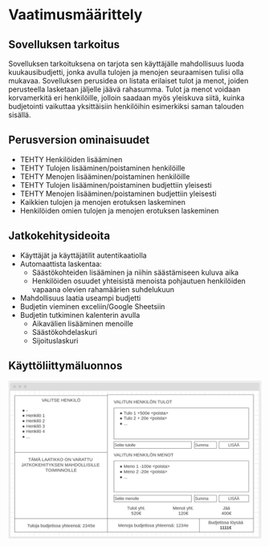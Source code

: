 # Vaatimusmäärittely
## Sovelluksen tarkoitus
Sovelluksen tarkoituksena on tarjota sen käyttäjälle mahdollisuus luoda kuukausibudjetti, jonka avulla tulojen ja menojen seuraamisen tulisi olla mukavaa. Sovelluksen perusidea on listata erilaiset tulot ja menot, joiden perusteella lasketaan jäljelle jäävä rahasumma. Tulot ja menot voidaan korvamerkitä eri henkilöille, jolloin saadaan myös yleiskuva siitä, kuinka budjetointi vaikuttaa yksittäisiin henkilöihin esimerkiksi saman talouden sisällä.

## Perusversion ominaisuudet
- TEHTY Henkilöiden lisääminen
- TEHTY Tulojen lisääminen/poistaminen henkilöille
- TEHTY Menojen lisääminen/poistaminen henkilöille
- TEHTY Tulojen lisääminen/poistaminen budjettiin yleisesti
- TEHTY Menojen lisääminen/poistaminen budjettiin yleisesti
- Kaikkien tulojen ja menojen erotuksen laskeminen
- Henkilöiden omien tulojen ja menojen erotuksen laskeminen

## Jatkokehitysideoita
- Käyttäjät ja käyttäjätilit autentikaatiolla
- Automaattista laskentaa:
  - Säästökohteiden lisääminen ja niihin säästämiseen kuluva aika
  - Henkilöiden osuudet yhteisistä menoista pohjautuen henkilöiden vapaana olevien rahamäärien suhdelukuun
- Mahdollisuus laatia useampi budjetti
- Budjetin vieminen exceliin/Google Sheetsiin
- Budjetin tutkiminen kalenterin avulla
  - Aikavälien lisääminen menoille
  - Säästökohdelaskuri
  - Sijoituslaskuri

## Käyttöliittymäluonnos
![Käyttöliittymäluonnos](https://github.com/Jamb000h/ot-harjoitustyo/blob/master/dokumentaatio/kayttoliittymaluonnos.jpg "Käyttöliittymäluonnos")